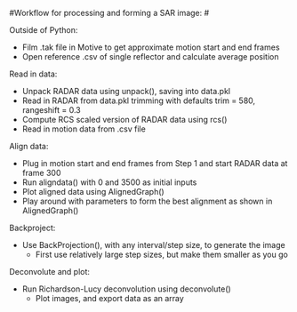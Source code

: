 #Workflow for processing and forming a SAR image: #
  
  Outside of Python:
  * Film .tak file in Motive to get approximate motion start and end frames
  * Open reference .csv of single reflector and calculate average position
  
  Read in data:
  * Unpack RADAR data using unpack(), saving into data.pkl
  * Read in RADAR from data.pkl trimming with defaults trim = 580, rangeshift = 0.3
  * Compute RCS scaled version of RADAR data using rcs()
  * Read in motion data from .csv file
  
  Align data:
  * Plug in motion start and end frames from Step 1 and start RADAR data at frame 300
  * Run aligndata() with 0 and 3500 as initial inputs
  * Plot aligned data using AlignedGraph() 
  * Play around with parameters to form the best alignment as shown in AlignedGraph()
  
  Backproject:
  * Use BackProjection(), with any interval/step size, to generate the image 
    * First use relatively large step sizes, but make them smaller as you go
    
  Deconvolute and plot:
  * Run Richardson-Lucy deconvolution using deconvolute()
    * Plot images, and export data as an array
